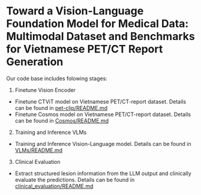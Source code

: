 # Toward a Vision-Language Foundation Model for Medical Data: Multimodal Dataset and Benchmarks for Vietnamese PET/CT Report Generation



Our code base includes folowing stages:
1. Finetune Vision Encoder
 - Finetune CTViT model on Vietnamese PET/CT-report dataset. Details can be found in [pet-clip/README.md](pet-clip/README.md)
 - Finetune Cosmos model on Vietnamese PET/CT-report dataset. Details can be found in [Cosmos/README.md](Cosmos/README.md)
2. Training and Inference VLMs
 - Training and Inference Vision-Language model. Details can be found in [VLMs/README.md](VLMs/README.md)
3. Clinical Evaluation
 - Extract structured lesion information from the LLM output and clinically evaluate the predictions. Details can be found in [clinical_evaluation/README.md](clinical_evaluation/README.md)
